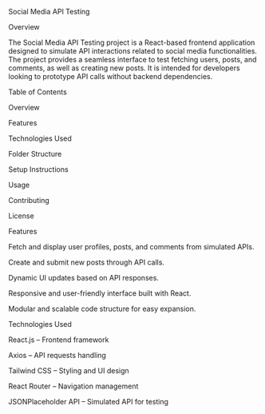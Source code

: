 Social Media API Testing

Overview

The Social Media API Testing project is a React-based frontend application designed to simulate API interactions related to social media functionalities. The project provides a seamless interface to test fetching users, posts, and comments, as well as creating new posts. It is intended for developers looking to prototype API calls without backend dependencies.

Table of Contents

Overview

Features

Technologies Used

Folder Structure

Setup Instructions

Usage

Contributing

License

Features

Fetch and display user profiles, posts, and comments from simulated APIs.

Create and submit new posts through API calls.

Dynamic UI updates based on API responses.

Responsive and user-friendly interface built with React.

Modular and scalable code structure for easy expansion.

Technologies Used

React.js – Frontend framework

Axios – API requests handling

Tailwind CSS – Styling and UI design

React Router – Navigation management

JSONPlaceholder API – Simulated API for testing
